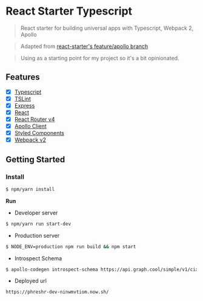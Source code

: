 # React Starter Typescript

> React starter for building universal apps with Typescript, Webpack 2, Apollo

> Adapted from [react-starter's feature/apollo branch](https://github.com/richardkall/react-starter/tree/feature/apollo)

> Using as a starting point for my project so it's a bit opinionated.

## Features

- [x] [Typescript](https://typescriptlang.org/)
- [x] [TSLint](https://palantir.github.io/tslint/)
- [x] [Express](http://expressjs.com/)
- [x] [React](http://facebook.github.io/react/)
- [x] [React Router v4](https://reacttraining.com/react-router/api)
- [x] [Apollo Client](http://dev.apollodata.com/)
- [x] [Styled Components](https://styled-components.com/)
- [x] [Webpack v2](https://webpack.js.org/)

## Getting Started

### Install 

```bash
$ npm/yarn install
```

**Run**

- Developer server

```bash
$ npm/yarn run start-dev
```

- Production server

```bash
$ NODE_ENV=production npm run build && npm start
```

- Introspect Schema

```bash
$ apollo-codegen introspect-schema https://api.graph.cool/simple/v1/cixm67lmh1yjd0177j5cwt47t --output schema.json
```

- Deployed url

```bash
https://phreshr-dev-ninwmvtiom.now.sh/
```